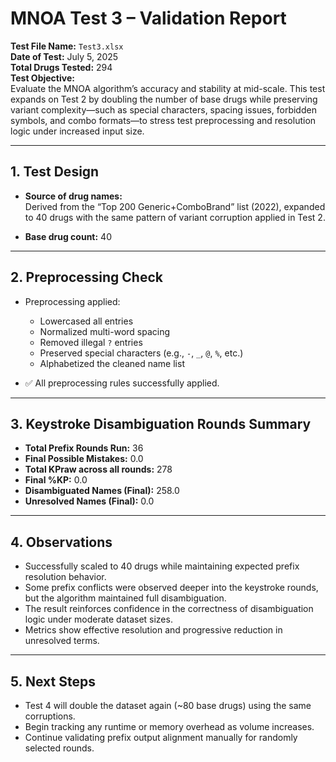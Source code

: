 # MNOA Test 3 – Validation Report

**Test File Name:** `Test3.xlsx`  
**Date of Test:** July 5, 2025  
**Total Drugs Tested:** 294  
**Test Objective:**  
Evaluate the MNOA algorithm’s accuracy and stability at mid-scale. This test expands on Test 2 by doubling the number of base drugs while preserving variant complexity—such as special characters, spacing issues, forbidden symbols, and combo formats—to stress test preprocessing and resolution logic under increased input size.

---

## 1. Test Design

- **Source of drug names:**  
  Derived from the “Top 200 Generic+ComboBrand” list (2022), expanded to 40 drugs with the same pattern of variant corruption applied in Test 2.

- **Base drug count:** 40  

---

## 2. Preprocessing Check

- Preprocessing applied:
  - Lowercased all entries
  - Normalized multi-word spacing
  - Removed illegal `?` entries
  - Preserved special characters (e.g., `-`, `_`, `@`, `%`, etc.)
  - Alphabetized the cleaned name list

- ✅ All preprocessing rules successfully applied.

---

## 3. Keystroke Disambiguation Rounds Summary

- **Total Prefix Rounds Run:** 36
- **Final Possible Mistakes:** 0.0
- **Total KPraw across all rounds:** 278
- **Final %KP:** 0.0
- **Disambiguated Names (Final):** 258.0
- **Unresolved Names (Final):** 0.0

---

## 4. Observations

- Successfully scaled to 40 drugs while maintaining expected prefix resolution behavior.
- Some prefix conflicts were observed deeper into the keystroke rounds, but the algorithm maintained full disambiguation.
- The result reinforces confidence in the correctness of disambiguation logic under moderate dataset sizes.
- Metrics show effective resolution and progressive reduction in unresolved terms.

---

## 5. Next Steps

- Test 4 will double the dataset again (~80 base drugs) using the same corruptions.
- Begin tracking any runtime or memory overhead as volume increases.
- Continue validating prefix output alignment manually for randomly selected rounds.
